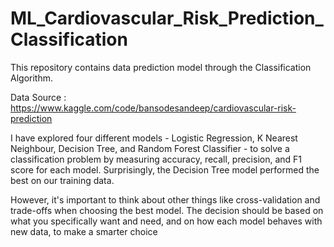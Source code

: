# ML_Cardiovascular_Risk_Prediction_Classification
This repository contains data prediction model through the Classification Algorithm.

Data Source : https://www.kaggle.com/code/bansodesandeep/cardiovascular-risk-prediction

I have explored four different models - Logistic Regression, K Nearest Neighbour, Decision Tree, and Random Forest Classifier - to solve a classification problem by measuring accuracy, recall, precision, and F1 score for each model. Surprisingly, the Decision Tree model performed the best on our training data. 

However, it's important to think about other things like cross-validation and trade-offs when choosing the best model. The decision should be based on what you specifically want and need, and on how each model behaves with new data, to make a smarter choice
